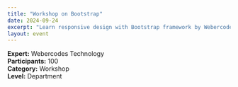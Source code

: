 ```yaml
---
title: "Workshop on Bootstrap"
date: 2024-09-24
excerpt: "Learn responsive design with Bootstrap framework by Webercodes."
layout: event
---
```


**Expert:** Webercodes Technology  
**Participants:** 100  
**Category:** Workshop  
**Level:** Department
